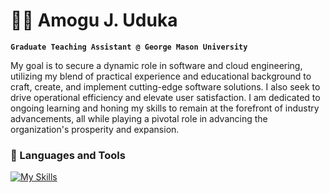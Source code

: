# 🏄‍♂️ Amogu J. Uduka

**`Graduate Teaching Assistant @ George Mason University`**

My goal is to secure a dynamic role in software and cloud engineering, utilizing my blend of practical experience and
educational background to craft, create, and implement cutting-edge software solutions. I also seek to
drive operational efficiency and elevate user satisfaction. I am dedicated to ongoing learning and honing
my skills to remain at the forefront of industry advancements, all while playing a pivotal role in advancing
the organization's prosperity and expansion.

### 🧰 Languages and Tools
[![My Skills](https://skillicons.dev/icons?i=cpp,aws,bash,docker,git,github,linux,kubernetes,py)](https://skillicons.dev)
